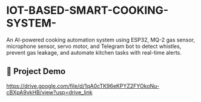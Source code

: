 # IOT-BASED-SMART-COOKING-SYSTEM-
An AI-powered cooking automation system using ESP32, MQ-2 gas sensor, microphone sensor, servo motor, and Telegram bot to detect whistles, prevent gas leakage, and automate kitchen tasks with real-time alerts.
## 🎥 Project Demo
https://drive.google.com/file/d/1qA0cTK96eKPYZ2FYOkoNu-cBXpA9vkHB/view?usp=drive_link
